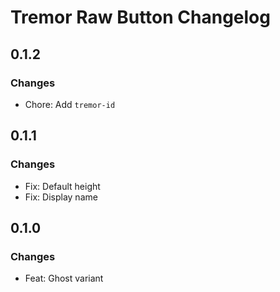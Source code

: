 # Tremor Raw Button Changelog

## 0.1.2

### Changes

- Chore: Add `tremor-id`

## 0.1.1

### Changes

- Fix: Default height
- Fix: Display name

## 0.1.0

### Changes

- Feat: Ghost variant
